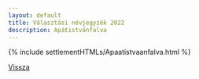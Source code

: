 ```yaml
---
layout: default
title: Választási névjegyzék 2022
description: Apátistvánfalva
---
```


{% include settlementHTMLs/Apaatistvaanfalva.html %}

[Vissza](./)